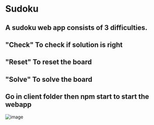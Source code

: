 # Sudoku

## A sudoku web app consists of 3 difficulties.
## "Check" To check if solution is right
## "Reset" To reset the board
## "Solve" To solve the board
## Go in client folder then npm start to start the webapp


![image](https://user-images.githubusercontent.com/54727272/127093473-22fb30c0-99cf-4a58-8857-ff66eb3102ce.png)
